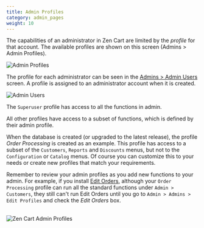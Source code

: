 ```yaml
---
title: Admin Profiles 
category: admin_pages
weight: 10
---
```


The capabilities of an administrator in Zen Cart are limited by the _profile_ for that account.  The available profiles are shown on this screen (Admins > Admin Profiles).  

![Admin Profiles](/images/profiles.png)


The profile for each administrator can be seen in the [Admins > Admin Users](/user/admin_pages/admins/admin_users/) screen.  A profile is assigned to an administrator account when it is created. 

![Admin Users](/images/admin_users_2.png)

The `Superuser` profile has access to all the functions in admin.

All other profiles have access to a subset of functions, which is defined by 
their admin profile. 

When the database is created (or upgraded to the latest release), the 
profile *Order Processing* is created as an example.  This profile
has access to a subset of the `Customers`, `Reports` and `Discounts` menus, 
but not to the `Configuration` or `Catalog` menus.  Of course you can 
customize this to your needs or create new profiles that match your 
requirements.  

Remember to review your admin profiles 
as you add new functions to your admin.  For example, if you 
install [Edit Orders](https://www.zen-cart.com/downloads.php?do=file&id=1513), 
although your `Order Processing` profile can run all the standard functions 
under `Admin > Customers`, they still can't run Edit Orders until you go 
to `Admin > Admins > Edit Profiles` and check the *Edit Orders* box. 

<br />
<img src="/images/admin_profiles.png" alt="Zen Cart Admin Profiles" />
<br /><br />


